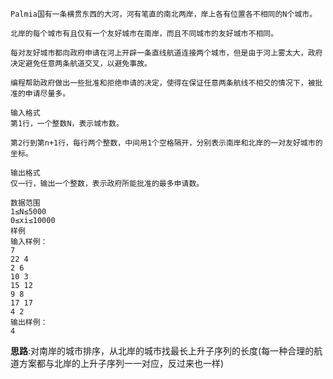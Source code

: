 ```
Palmia国有一条横贯东西的大河，河有笔直的南北两岸，岸上各有位置各不相同的N个城市。

北岸的每个城市有且仅有一个友好城市在南岸，而且不同城市的友好城市不相同。

每对友好城市都向政府申请在河上开辟一条直线航道连接两个城市，但是由于河上雾太大，政府决定避免任意两条航道交叉，以避免事故。

编程帮助政府做出一些批准和拒绝申请的决定，使得在保证任意两条航线不相交的情况下，被批准的申请尽量多。

输入格式
第1行，一个整数N，表示城市数。

第2行到第n+1行，每行两个整数，中间用1个空格隔开，分别表示南岸和北岸的一对友好城市的坐标。

输出格式
仅一行，输出一个整数，表示政府所能批准的最多申请数。

数据范围
1≤N≤5000
0≤xi≤10000
样例
输入样例：
7
22 4
2 6
10 3
15 12
9 8
17 17
4 2
输出样例：
4
```
**思路**:对南岸的城市排序，从北岸的城市找最长上升子序列的长度(每一种合理的航道方案都与北岸的上升子序列一一对应，反过来也一样)

